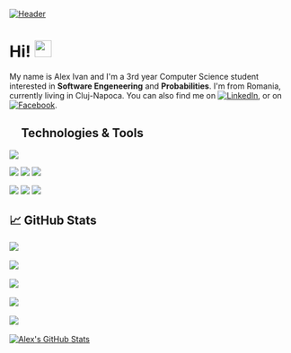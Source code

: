 [![Header](https://raw.githubusercontent.com/ivanAlex0/ivanAlex0/main/header.png "Header")](https://raw.githubusercontent.com/ivanAlex0/ivanAlex0/main/header.png)

# Hi! <img src="https://raw.githubusercontent.com/ivanAlex0/ivanAlex0/main/hand.png" width="30px">

My name is Alex Ivan and I'm a 3rd year Computer Science student  interested in **Software Engeneering** and **Probabilities**. I'm from Romania, currently living in Cluj-Napoca. You can also find me on [![LinkedIn][1.2]][1],  or on [![Facebook][1.1]][2].

## <img src="https://raw.githubusercontent.com/ivanAlex0/ivanAlex0/main/settings.png" width="16px"> Technologies & Tools
![](https://img.shields.io/badge/OS-Windows-informational?style=for-the-badge&logo=windows&logoColor=E18A07&color=C0C0C0) 

![](https://img.shields.io/badge/Editor-IntelliJ_IDEA-informational?style=for-the-badge&logo=intellij-idea&logoColor=E18A07&color=C0C0C0)
![](https://img.shields.io/badge/Code-Java-informational?style=for-the-badge&logo=java&logoColor=E18A07&color=C0C0C0)
![](https://img.shields.io/badge/Tool-Maven-informational?style=for-the-badge&logo=Apache-Maven&logoColor=E18A07&color=C0C0C0)

![](https://img.shields.io/badge/Editor-VS_Code-informational?style=for-the-badge&logo=visualstudiocode&logoColor=E18A07&color=C0C0C0)
![](https://img.shields.io/badge/Code-Flutter-informational?style=for-the-badge&logo=flutter&logoColor=E18A07&color=C0C0C0)
![](https://img.shields.io/badge/AVD_Manager-AndroidStudio-informational?style=for-the-badge&logo=androidstudio&logoColor=E18A07&color=C0C0C0)

## &#x1f4c8; GitHub Stats

<a href="https://github.com/ivanAlex0/ivanAlex0">
  <img align="center" src="https://github-readme-stats.vercel.app/api/top-langs/?username=ivanAlex0&&title_color=ffffff&text_color=c9cacc&icon_color=2bbc8a&bg_color=363837&langs_count=3" />
</a>
<br>
<br>

<a href="https://github.com/ivanAlex0/Food-Delivery-Web-App">
  <img align="center" src="https://github-readme-stats.vercel.app/api/pin/?username=ivanAlex0&repo=Food-Delivery-Web-App&title_color=ffffff&text_color=c9cacc&icon_color=2bbc8a&bg_color=363837" />
</a>
<br>
<br>

<a href="https://github.com/ivanAlex0/Betting-Application">
  <img align="center" src="https://github-readme-stats.vercel.app/api/pin/?username=ivanAlex0&repo=Betting-Application&title_color=ffffff&text_color=c9cacc&icon_color=2bbc8a&bg_color=363837" />
</a>
<br>
<br>

<a href="https://github.com/ivanAlex0/WebSynu-App">
  <img align="center" src="https://github-readme-stats.vercel.app/api/pin/?username=ivanAlex0&repo=WebSynu-App&title_color=ffffff&text_color=c9cacc&icon_color=2bbc8a&bg_color=363837" />
</a>

<br>
<br>

<a href="https://github.com/ivanAlex0/Queue-Simulator">
  <img align="center" src="https://github-readme-stats.vercel.app/api/pin/?username=ivanAlex0&repo=Queue-Simulator&title_color=ffffff&text_color=c9cacc&icon_color=2bbc8a&bg_color=363837" />
</a> 

<br>
<br>

<a href="https://github.com/ivanAlex0">
  <img align="center" src="https://github-readme-stats.vercel.app/api?username=ivanAlex0&show_icons=true&line_height=20&count_private=false&title_color=ffffff&text_color=c9cacc&icon_color=2bbc8a&bg_color=363837" alt="Alex's GitHub Stats" />
</a>

[1.1]: https://raw.githubusercontent.com/ivanAlex0/ivanAlex0/main/facebook.png
[1.2]: https://raw.githubusercontent.com/ivanAlex0/ivanAlex0/main/linkedin.png

[1]: https://www.linkedin.com/in/alexandru-ivan-250044171/
[2]: https://www.facebook.com/internetaccesser/
